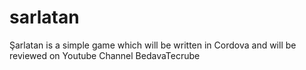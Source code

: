 # sarlatan
Şarlatan is a simple game which will be written in Cordova and will be reviewed on Youtube Channel BedavaTecrube
